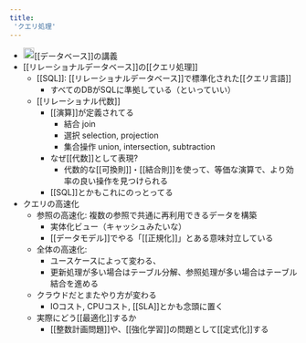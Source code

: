 ```yaml
---
title:
 'クエリ処理'
---
```


- <img src='https://scrapbox.io/api/pages/blu3mo-public/情報科学の達人/icon' alt='情報科学の達人.icon' height="19.5"/>[[データベース]]の講義
- [[リレーショナルデータベース]]の[[クエリ処理]]
    - [[SQL]]: [[リレーショナルデータベース]]で標準化された[[クエリ言語]]
        - すべてのDBがSQLに準拠している（といっていい）
    - [[リレーショナル代数]]
        - [[演算]]が定義されてる
            - 結合 join
            - 選択 selection, projection
            - 集合操作 union, intersection, subtraction
        - なぜ[[代数]]として表現?
            - 代数的な[[可換則]]・[[結合則]]を使って、等価な演算で、より効率の良い操作を見つけられる
        - [[SQL]]とかもこれにのっとってる
- クエリの高速化
    - 参照の高速化: 複数の参照で共通に再利用できるデータを構築
        - 実体化ビュー（キャッシュみたいな）
        - [[データモデル]]でやる「[[正規化]]」とある意味対立している
    - 全体の高速化:
        - ユースケースによって変わる、
        - 更新処理が多い場合はテーブル分解、参照処理が多い場合はテーブル結合を進める
    - クラウドだとまたやり方が変わる
        - IOコスト, CPUコスト, [[SLA]]とかも念頭に置く
    - 実際にどう[[最適化]]するか
        - [[整数計画問題]]や、[[強化学習]]の問題として[[定式化]]する